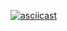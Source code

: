 [![asciicast](https://asciinema.org/a/vZ7gUcYngx7Wiwz4CWI6gdJFP.svg)](https://asciinema.org/a/vZ7gUcYngx7Wiwz4CWI6gdJFP)
